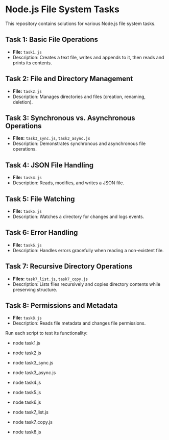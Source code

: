 # Node.js File System Tasks

This repository contains solutions for various Node.js file system tasks.

## Task 1: Basic File Operations

- **File:** `task1.js`
- Description: Creates a text file, writes and appends to it, then reads and prints its contents.

## Task 2: File and Directory Management

- **File:** `task2.js`
- Description: Manages directories and files (creation, renaming, deletion).

## Task 3: Synchronous vs. Asynchronous Operations

- **Files:** `task3_sync.js`, `task3_async.js`
- Description: Demonstrates synchronous and asynchronous file operations.

## Task 4: JSON File Handling

- **File:** `task4.js`
- Description: Reads, modifies, and writes a JSON file.

## Task 5: File Watching

- **File:** `task5.js`
- Description: Watches a directory for changes and logs events.

## Task 6: Error Handling

- **File:** `task6.js`
- Description: Handles errors gracefully when reading a non-existent file.

## Task 7: Recursive Directory Operations

- **Files:** `task7_list.js`, `task7_copy.js`
- Description: Lists files recursively and copies directory contents while preserving structure.

## Task 8: Permissions and Metadata

- **File:** `task8.js`
- Description: Reads file metadata and changes file permissions.

Run each script to test its functionality:

- node task1.js

- node task2.js

- node task3_sync.js

- node task3_async.js

- node task4.js

- node task5.js

- node task6.js

- node task7_list.js

- node task7_copy.js

- node task8.js
